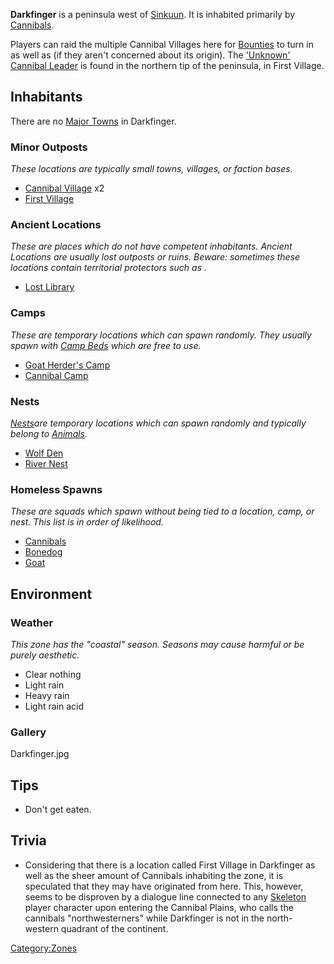**Darkfinger** is a peninsula west of [Sinkuun](Sinkuun.md "wikilink"). It
is inhabited primarily by [Cannibals](02%20-%20Projects%20&%20Wikis/Kenshi/Kenshi%20Wiki/Kenshi%20Wiki%20Template/Cannibals.md "wikilink").

Players can raid the multiple Cannibal Villages here for
[Bounties](Bounty.md "wikilink") to turn in as well as [](Raw_Meat.md) (if they aren't concerned about its origin).
The ['Unknown' Cannibal Leader](Meat_Lord.md "wikilink") is found in the
northern tip of the peninsula, in First Village.

## Inhabitants

There are no [Major Towns](Major_Towns.md "wikilink") in Darkfinger.

### Minor Outposts

*These locations are typically small towns, villages, or faction bases.*

- [Cannibal Village](Cannibal_Village.md "wikilink") x2
- [First Village](First_Village.md "wikilink")

### Ancient Locations

*These are places which do not have competent inhabitants. Ancient
Locations are usually lost outposts or ruins. Beware: sometimes these
locations contain territorial protectors such as [](Security_Spider.md).*

- [Lost Library](Lost_Library.md "wikilink")

### Camps

*These are temporary locations which can spawn randomly. They usually
spawn with [Camp Beds](Camp_Bed.md "wikilink") which are free to use.*

- [Goat Herder's Camp](Goat_Herder's_Camp.md "wikilink")
- [Cannibal Camp](Cannibal_Camp.md "wikilink")

### Nests

[*Nests*](Nest.md "wikilink")*are temporary locations which can spawn
randomly and typically belong to [Animals](Fauna.md "wikilink").*

- [Wolf Den](Wolf_Den.md "wikilink")
- [River Nest](River_Nest.md "wikilink")

### Homeless Spawns

*These are squads which spawn without being tied to a location, camp, or
nest. This list is in order of likelihood.*

- [Cannibals](02%20-%20Projects%20&%20Wikis/Kenshi/Kenshi%20Wiki/Kenshi%20Wiki%20Template/Cannibals.md "wikilink")
- [Bonedog](Bonedog.md "wikilink")
- [Goat](Goat.md "wikilink")

## Environment

### Weather

*This zone has the "coastal" season. Seasons may cause harmful [](Weather_Effects.md) or be purely aesthetic.*

- Clear nothing
- Light rain
- Heavy rain
- Light rain acid

### Gallery

Darkfinger.jpg

## Tips

- Don't get eaten.

## Trivia

- Considering that there is a location called First Village in
  Darkfinger as well as the sheer amount of Cannibals inhabiting the
  zone, it is speculated that they may have originated from here. This,
  however, seems to be disproven by a dialogue line connected to any
  [Skeleton](Skeleton.md "wikilink") player character upon entering the
  Cannibal Plains, who calls the cannibals "northwesterners" while
  Darkfinger is not in the north-western quadrant of the continent.

[Category:Zones](Category:Zones "wikilink")